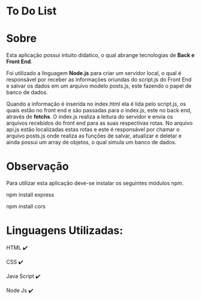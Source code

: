 # To Do List



<h1>Sobre</h1>
Esta aplicação possui intuito didatico, o qual abrange tecnologias de <b>Back e Front End</b>. 
<p>Foi utilizado a linguagem <b>Node.js</b> para criar um servidor local, o qual é responsável por receber as informações oriundas do script.js do Front End e salvar os dados em um arquivo modelo posts.js, este fazendo o papel de banco de dados.</p> 
<p>Quando a informação é inserida no index.html ela é lida pelo script.js, os quais estão no front end e são passadas para o index.js, este no back end, através de <b>fetchs</b>. O index.js realiza a leitura do servidor e envia os arquivos recebidos do front end para as suas respectivas rotas. No arquivo api.js estão localizadas estas rotas e este é responsável por chamar o arquivo posts.js onde realiza as funções de salvar, atualizar e deletar e ainda possui um array de objetos, o qual simula um banco de dados.</p> 

<h1>Observação</h1>
<p>Para utilizar esta aplicação deve-se instalar os seguintes módulos npm.</p> 
<p>npm install express</p> 
<p>npm install cors</p> 

<h1>Linguagens Utilizadas:</h1>
<p>HTML ✔️</p> 
<p>CSS ✔️</p> 
<p>Java Script ✔️</p> 
<p>Node Js ✔️</p> 
